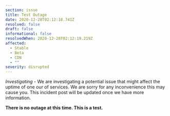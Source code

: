```yaml
---
section: issue
title: Test Outage
date: 2020-12-28T02:12:18.741Z
resolved: false
draft: false
informational: false
resolvedWhen: 2020-12-28T02:12:19.219Z
affected:
  - Stable
  - Beta
  - CDN
  - ""
severity: disrupted
---
```

*Investigating* - We are investigating a potential issue that might affect the uptime of one our of services. We are sorry for any inconvenience this may cause you. This incident post will be updated once we have more information.

**There is no outage at this time. This is a test.**